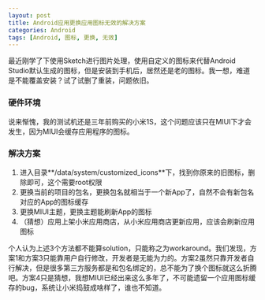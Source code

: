 ```yaml
---
layout: post
title: Android应用更换应用图标无效的解决方案
categories: Android
tags: [Android, 图标, 更换, 无效]
---
```


最近刚学了下使用Sketch进行图片处理，使用自定义的图标来代替Android Studio默认生成的图标，但是安装到手机后，居然还是老的图标。我一想，难道是不能覆盖安装？试了试删了重装，问题依旧。

### 硬件环境

说来惭愧，我的测试机还是三年前购买的小米1S，这个问题应该只在MIUI下才会发生，因为MIUI会缓存应用程序的图标。

### 解决方案

1. 进入目录**/data/system/customized_icons**下，找到你原来的旧图标，删除即可，这个需要root权限
2. 更换当前的项目的包名，更换包名就相当于一个新App了，自然不会有新包名对应的App的图标缓存
3. 更换MIUI主题，更换主题能刷新App的图标
4. （猜想）应用上架小米应用商店，从小米应用商店更新应用，应该会刷新应用图标

个人认为上述3个方法都不能算solution，只能称之为workaround。我们发现，方案1和方案3只能靠用户自行修改，开发者是无能为力的。方案2虽然只靠开发者自行解决，但是很多第三方服务都是和包名绑定的，总不能为了换个图标就这么折腾吧。方案4只是猜想，我想MIUI已经出来这么多年了，不可能遗留一个应用图标缓存的bug，系统让小米捣鼓成啥样了，谁也不知道。
